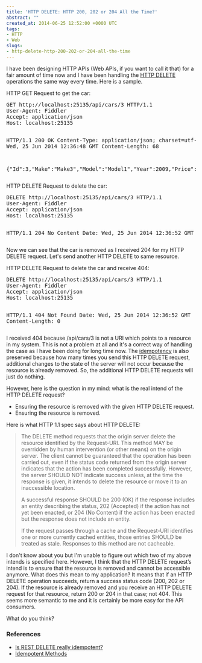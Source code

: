 ```yaml
---
title: 'HTTP DELETE: HTTP 200, 202 or 204 All the Time?'
abstract: ""
created_at: 2014-06-25 12:52:00 +0000 UTC
tags:
- HTTP
- Web
slugs:
- http-delete-http-200-202-or-204-all-the-time
---
```


<p>I have been designing HTTP APIs (Web APIs, if you want to call it that) for a fair amount of time now and I have been handling the <a href="http://www.w3.org/Protocols/rfc2616/rfc2616-sec9.html#sec9.7">HTTP DELETE</a> operations the same way every time. Here is a sample. <p>HTTP GET Request to get the car:</p><pre>GET http://localhost:25135/api/cars/3 HTTP/1.1
User-Agent: Fiddler
Accept: application/json
Host: localhost:25135

HTTP/1.1 200 OK
Content-Type: application/json; charset=utf-8
Date: Wed, 25 Jun 2014 12:36:48 GMT
Content-Length: 68

{"Id":3,"Make":"Make3","Model":"Model1","Year":2009,"Price":67437.0}</pre>
<p>HTTP DELETE Request to delete the car:<pre>DELETE http://localhost:25135/api/cars/3 HTTP/1.1
User-Agent: Fiddler
Accept: application/json
Host: localhost:25135

HTTP/1.1 204 No Content
Date: Wed, 25 Jun 2014 12:36:52 GMT</pre>
<p>Now we can see that the car is removed as I received 204 for my HTTP DELETE request. Let's send another HTTP DELETE to same resource.
<p>HTTP DELETE Request to delete the car and receive 404:<pre>DELETE http://localhost:25135/api/cars/3 HTTP/1.1
User-Agent: Fiddler
Accept: application/json
Host: localhost:25135

HTTP/1.1 404 Not Found
Date: Wed, 25 Jun 2014 12:36:52 GMT
Content-Length: 0</pre>
<p>I received 404 because /api/cars/3 is not a URI which points to a resource in my system. This is not a problem at all and it's a correct way of handling the case as I have been doing for long time now. The <a href="http://www.w3.org/Protocols/rfc2616/rfc2616-sec9.html#sec9.1.2">idempotency</a> is also preserved because how many times you send this HTTP DELETE request, additional changes to the state of the server will not occur because the resource is already removed. So, the additional HTTP DELETE requests will just do nothing.
<p>However, here is the question in my mind: what is the real intend of the HTTP DELETE request?
<ul>
<li>Ensuring the resource is removed with the given HTTP DELETE request. 
<li>Ensuring the resource is removed.</li></ul>
<p>Here is what HTTP 1.1 spec says about HTTP DELETE:
<blockquote>
<p>The DELETE method requests that the origin server delete the resource identified by the Request-URI. This method MAY be overridden by human intervention (or other means) on the origin server. The client cannot be guaranteed that the operation has been carried out, even if the status code returned from the origin server indicates that the action has been completed successfully. However, the server SHOULD NOT indicate success unless, at the time the response is given, it intends to delete the resource or move it to an inaccessible location.
<p>A successful response SHOULD be 200 (OK) if the response includes an entity describing the status, 202 (Accepted) if the action has not yet been enacted, or 204 (No Content) if the action has been enacted but the response does not include an entity.
<p>If the request passes through a cache and the Request-URI identifies one or more currently cached entities, those entries SHOULD be treated as stale. Responses to this method are not cacheable.</p></blockquote>
<p>I don't know about you but I'm unable to figure out which two of my above intends is specified here. However, I think that the HTTP DELETE request’s intend is to ensure that the resource is removed and cannot be accessible anymore. What does this mean to my application? It means that if an HTTP DELETE operation succeeds, return a success status code (200, 202 or 204). If the resource is already removed and you receive an HTTP DELETE request for that resource, return 200 or 204 in that case; not 404. This seems more semantic to me and it is certainly be more easy for the API consumers.
<p>What do you think?
<h3>References</h3>
<ul>
<li><a href="http://stackoverflow.com/questions/4088350/is-rest-delete-really-idempotent">Is REST DELETE really idempotent?</a>
<li><a href="http://www.w3.org/Protocols/rfc2616/rfc2616-sec9.html#sec9.1.2">Idempotent Methods</a></li></ul>  